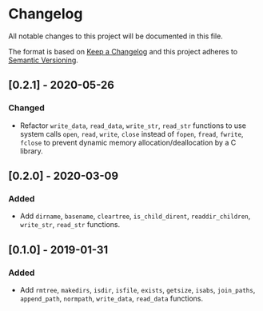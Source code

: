 # Changelog
All notable changes to this project will be documented in this file.

The format is based on [Keep a Changelog](https://keepachangelog.com/en/1.0.0/)
and this project adheres to [Semantic Versioning](https://semver.org/spec/v2.0.0.html).

## [0.2.1] - 2020-05-26
### Changed

- Refactor `write_data`, `read_data`, `write_str`, `read_str` functions to use system calls `open`,
  `read`, `write`, `close` instead of `fopen`, `fread`, `fwrite`, `fclose` to prevent dynamic memory
  allocation/deallocation by a C library.

## [0.2.0] - 2020-03-09
### Added

- Add `dirname`, `basename`, `cleartree`, `is_child_dirent`, `readdir_children`, `write_str`, `read_str` functions.

## [0.1.0] - 2019-01-31
### Added

- Add `rmtree`, `makedirs`, `isdir`, `isfile`, `exists`, `getsize`, `isabs`, `join_paths`,
  `append_path`, `normpath`, `write_data`, `read_data` functions.
